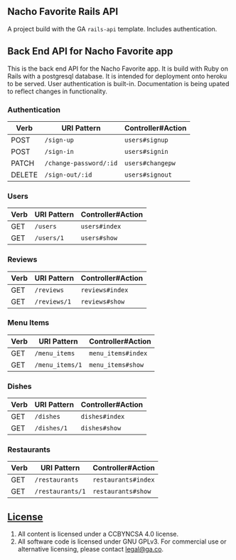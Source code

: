 ## Nacho Favorite Rails API

A project build with the GA `rails-api` template. Includes authentication.

## Back End API for Nacho Favorite app

This is the back end API for the Nacho Favorite app. It is
build with Ruby on Rails with a postgresql database.
It is intended for deployment onto heroku to be served.
User authentication is built-in.
Documentation is being upated to reflect changes in functionality.

### Authentication

| Verb   | URI Pattern            | Controller#Action |
|--------|------------------------|-------------------|
| POST   | `/sign-up`             | `users#signup`    |
| POST   | `/sign-in`             | `users#signin`    |
| PATCH  | `/change-password/:id` | `users#changepw`  |
| DELETE | `/sign-out/:id`        | `users#signout`   |



### Users

| Verb | URI Pattern | Controller#Action |
|------|-------------|-------------------|
| GET  | `/users`    | `users#index`     |
| GET  | `/users/1`  | `users#show`      |

### Reviews

| Verb | URI Pattern   | Controller#Action |
|------|---------------|-------------------|
| GET  | `/reviews`    | `reviews#index`     |
| GET  | `/reviews/1`  | `reviews#show`      |

### Menu Items

| Verb | URI Pattern | Controller#Action |
|------|-------------|-------------------|
| GET  | `/menu_items`    | `menu_items#index`     |
| GET  | `/menu_items/1`  | `menu_items#show`      |

### Dishes

| Verb | URI Pattern  | Controller#Action |
|------|--------------|-------------------|
| GET  | `/dishes`    | `dishes#index`     |
| GET  | `/dishes/1`  | `dishes#show`      |

### Restaurants

| Verb | URI Pattern       | Controller#Action |
|------|-------------------|-------------------|
| GET  | `/restaurants`    | `restaurants#index`     |
| GET  | `/restaurants/1`  | `restaurants#show`      |


## [License](LICENSE)

1.  All content is licensed under a CC­BY­NC­SA 4.0 license.
1.  All software code is licensed under GNU GPLv3. For commercial use or
    alternative licensing, please contact legal@ga.co.
